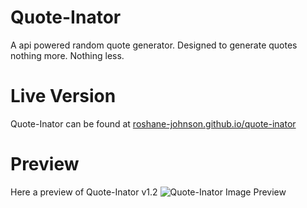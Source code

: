 # Quote-Inator
A api powered random quote generator. Designed to generate quotes nothing more. Nothing less.

# Live Version
Quote-Inator can be found at [roshane-johnson.github.io/quote-inator](https://roshane-johnson.github.io/quote-inator/)

# Preview

Here a preview of Quote-Inator v1.2
<img src="https://i.ibb.co/Lr26HRn/Screenshot-2021-11-07-at-13-07-55-Dummy-Page.png" alt="Quote-Inator Image Preview" />
